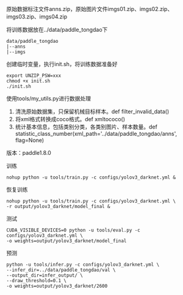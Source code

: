 

原始数据标注文件anns.zip，原始图片文件imgs01.zip、imgs02.zip、imgs03.zip、imgs04.zip

将训练数据放在../data/paddle_tongdao下

```
data/paddle_tongdao
|--anns
|--imgs
```
创建临时变量，执行init.sh，将训练数据准备好
```
export UNZIP_PSW=xxx
chmod +x init.sh
./init.sh
``` 

使用tools/my_utils.py进行数据处理
1. 清洗原始数据集，只保留机械目标样本。def filter_invalid_data()
2. 将xml格式转换成coco格式。def xmltococo()
2. 统计基本信息，包括类别分类，各类别图片、样本数量。def statistic_class_number(xml_path='../data/paddle_tongdao/anns', flag=None)

版本：paddle1.8.0

训练
```
nohup python -u tools/train.py -c configs/yolov3_darknet.yml &
```
恢复训练
```
nohup python -u tools/train.py -c configs/yolov3_darknet.yml \
-r output/yolov3_darknet/model_final &
```
测试
```
CUDA_VISIBLE_DEVICES=0 python -u tools/eval.py -c configs/yolov3_darknet.yml \
-o weights=output/yolov3_darknet/model_final
```
预测
```
python -u tools/infer.py -c configs/yolov3_darknet.yml \
--infer_dir=../data/paddle_tongdao/val \
--output_dir=infer_output/ \
--draw_threshold=0.1 \
-o weights=output/yolov3_darknet/2600
```